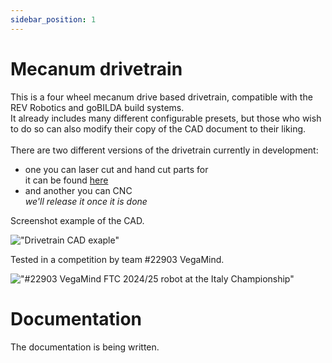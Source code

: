```yaml
---
sidebar_position: 1
---
```


# Mecanum drivetrain

This is a four wheel mecanum drive based drivetrain, compatible with the REV Robotics and goBILDA build systems. <br>
It already includes many different configurable presets, but those who wish to do so can also modify their copy of the CAD document to their liking. <br>
<br>
There are two different versions of the drivetrain currently in development:
- one you can laser cut and hand cut parts for<br>
	it can be found [here](https://cad.onshape.com/documents/4e65c7e93fb9b9d70e47d504/w/bd88bb0fb1144ac90c8e0fea/e/b6aa0f24d8907cb64c8843fa)
- and another you can CNC<br>
	*we'll release it once it is done*

Screenshot example of the CAD.

!["Drivetrain CAD exaple"](img/fahrgestehll.png)

Tested in a competition by team #22903 VegaMind.

!["#22903 VegaMind FTC 2024/25 robot at the Italy Championship"](img/robot.png)


# Documentation
The documentation is being written.

